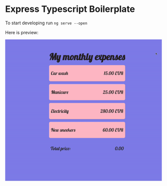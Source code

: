 # Express Typescript Boilerplate
To start developing run  `ng serve --open`

Here is preview: 

![ Alt text](my_expenses.gif)
